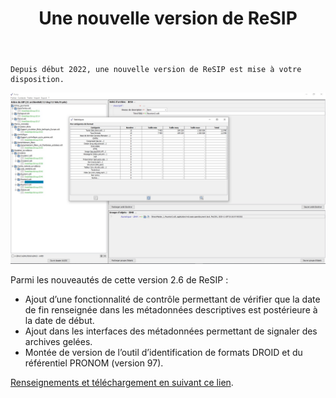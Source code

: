 ﻿---
layout: post
title: Une nouvelle version de ReSIP
---

    Depuis début 2022, une nouvelle version de ReSIP est mise à votre disposition.

![Logos](/public/images/ReSIP.jpg)


Parmi les nouveautés de cette version 2.6 de ReSIP :

* Ajout d’une fonctionnalité de contrôle permettant de vérifier que la date de fin renseignée dans les métadonnées descriptives est postérieure à la date de début.
* Ajout dans les interfaces des métadonnées permettant de signaler des archives gelées.
* Montée de version de l’outil d’identification de formats DROID et du référentiel PRONOM (version 97).

[Renseignements et téléchargement en suivant ce lien](https://www.programmevitam.fr/pages/ressources/resip/).